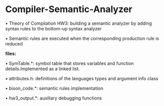 # Compiler-Semantic-Analyzer

• Theory of Compilation HW3: building a semantic analyzer by adding syntax rules to the bottom-up syntax analyzer

• Semantic rules are executed when the corresponding production rule is reduced

**files:**

• SymTable.*:
symbol table that stores variables and function details.Implemented as a linked list.

• attributes.h:
definitions of the languages types and argument info class

• bison_code.*:
semantic rules implementation

• hw3_output.*:
auxiliary debugging functions
